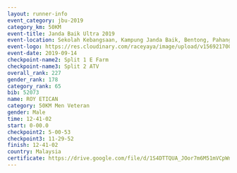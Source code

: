 ```yaml
---
layout: runner-info 
event_category: jbu-2019 
category_km: 50KM 
event-title: Janda Baik Ultra 2019
event-location: Sekolah Kebangsaan, Kampung Janda Baik, Bentong, Pahang, Malaysia 
event-logo: https://res.cloudinary.com/raceyaya/image/upload/v1569217009/logo/janda-baik_vch1pc.jpg 
event-date: 2019-09-14 
checkpoint-name2: Split 1 E Farm 
checkpoint-name3: Split 2 ATV 
overall_rank: 227
gender_rank: 178
category_rank: 65
bib: 52073
name: ROY ETICAN
category: 50KM Men Veteran
gender: Male
time: 12-41-02
start: 0-00.0
checkpoint2: 5-00-53
checkpoint3: 11-29-52
finish: 12-41-02
country: Malaysia
certificate: https://drive.google.com/file/d/1S4DTTQUA_JOor7m6M51mVCpWn0WMHhXv/view?usp=sharing
---
```

